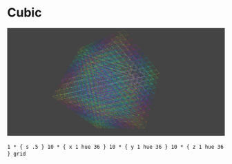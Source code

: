 # Cubic

![cubic.png](cubic.png)

```
1 * { s .5 } 10 * { x 1 hue 36 } 10 * { y 1 hue 36 } 10 * { z 1 hue 36 } grid
```
